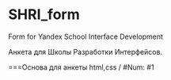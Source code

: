 SHRI_form
=========

Form for Yandex School Interface Development

Анкета для Школы Разработки Интерфейсов.


===Основа для анкеты html,css / #Num: #1